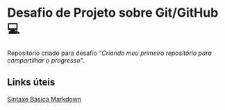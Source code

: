 # Desafio de Projeto sobre Git/GitHub :computer:

Repositório criado para desafio  *"Criando meu primeiro repositório para compartilhar o progresso"*.



## Links úteis 
[Sintaxe Básica Markdown](https://www.markdownguide.org/basic-syntax/)



